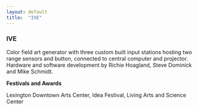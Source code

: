 ```yaml
---
layout: default
title:  "IVE"
---
```


<div class="right">
  <h3 align="left">IVE</h3>
  <p>Color field art generator with three custom built input stations hosting two range sensors and button, connected to central computer and projector. Hardware and software development by Richie Hoagland, Steve Dominick and Mike Schmidt.</p>
  <b>Festivals and Awards</b>
  <p>Lexington Downtown Arts Center, Idea Festival, Living Arts and Science Center</p>
</div>
